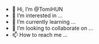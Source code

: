 - 👋 Hi, I’m @TomiHUN
- 👀 I’m interested in ...
- 🌱 I’m currently learning ...
- 💞️ I’m looking to collaborate on ...
- 📫 How to reach me ...

<!---
TomiHUN/TomiHUN is a ✨ special ✨ repository because its `README.md` (this file) appears on your GitHub profile.
You can click the Preview link to take a look at your changes.
--->
